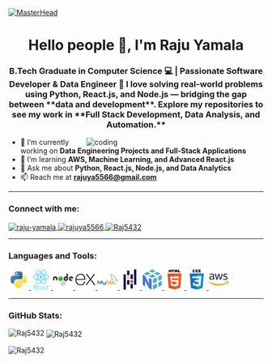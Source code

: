 [![MasterHead](https://media2.dev.to/dynamic/image/width=1000,height=500,fit=cover,gravity=auto,format=auto/https://dev-to-uploads.s3.amazonaws.com/uploads/articles/zkqpsc0jw76iaxr1vumb.png)](https://github.com/Raj5432)
<h1 align="center">Hello people 👋, I'm Raju Yamala</h1>
<h3 align="center">
B.Tech Graduate in Computer Science 💻 | Passionate Software Developer & Data Engineer 🚀  
I love solving real-world problems using Python, React.js, and Node.js — bridging the gap between **data and development**.  
Explore my repositories to see my work in **Full Stack Development, Data Analysis, and Automation.**
</h3>

<img align="right" alt="coding" width="350" src="https://tse3.mm.bing.net/th/id/OIP.EKPtKh3RxhDqhVUu17JgpQHaEK?w=1600&h=900&rs=1&pid=ImgDetMain&o=7&rm=3">

- 🔭 I’m currently working on **Data Engineering Projects and Full-Stack Applications**  
- 🌱 I’m learning **AWS, Machine Learning, and Advanced React.js**  
- 💬 Ask me about **Python, React.js, Node.js, and Data Analytics**  
- 📫 Reach me at **rajuya5566@gmail.com**

---

<h3 align="left">Connect with me:</h3>
<p align="left">
<a href="https://www.linkedin.com/in/raju-yamala-068a0225b/" target="blank">
  <img align="center" src="https://raw.githubusercontent.com/rahuldkjain/github-profile-readme-generator/master/src/images/icons/Social/linked-in-alt.svg" alt="raju-yamala" height="30" width="40" />
</a>
<a href="https://www.hackerrank.com/profile/rajuya5566" target="blank">
  <img align="center" src="https://raw.githubusercontent.com/rahuldkjain/github-profile-readme-generator/master/src/images/icons/Social/hackerrank.svg" alt="rajuya5566" height="30" width="40" />
</a>
<a href="https://github.com/Raj5432" target="blank">
  <img align="center" src="https://cdn.jsdelivr.net/npm/simple-icons@3.1.0/icons/github.svg" alt="Raj5432" height="30" width="40" />
</a>
</p>

---

<h3 align="left">Languages and Tools:</h3>
<p align="left"> 
<a href="https://www.python.org" target="_blank" rel="noreferrer"> 
  <img src="https://raw.githubusercontent.com/devicons/devicon/master/icons/python/python-original.svg" alt="python" width="40" height="40"/> 
</a> 
<a href="https://react.dev/" target="_blank" rel="noreferrer"> 
  <img src="https://raw.githubusercontent.com/devicons/devicon/master/icons/react/react-original-wordmark.svg" alt="react" width="40" height="40"/> 
</a>
<a href="https://nodejs.org" target="_blank" rel="noreferrer"> 
  <img src="https://raw.githubusercontent.com/devicons/devicon/master/icons/nodejs/nodejs-original-wordmark.svg" alt="nodejs" width="40" height="40"/> 
</a>
<a href="https://expressjs.com/" target="_blank" rel="noreferrer"> 
  <img src="https://raw.githubusercontent.com/devicons/devicon/master/icons/express/express-original.svg" alt="express" width="40" height="40"/> 
</a>
<a href="https://www.mysql.com/" target="_blank" rel="noreferrer"> 
  <img src="https://raw.githubusercontent.com/devicons/devicon/master/icons/mysql/mysql-original-wordmark.svg" alt="mysql" width="40" height="40"/> 
</a>
<a href="https://pandas.pydata.org/" target="_blank" rel="noreferrer"> 
  <img src="https://raw.githubusercontent.com/devicons/devicon/master/icons/pandas/pandas-original.svg" alt="pandas" width="40" height="40"/> 
</a>
<a href="https://numpy.org/" target="_blank" rel="noreferrer"> 
  <img src="https://raw.githubusercontent.com/devicons/devicon/master/icons/numpy/numpy-original.svg" alt="numpy" width="40" height="40"/> 
</a>
<a href="https://www.w3.org/html/" target="_blank" rel="noreferrer"> 
  <img src="https://raw.githubusercontent.com/devicons/devicon/master/icons/html5/html5-original-wordmark.svg" alt="html5" width="40" height="40"/> 
</a>
<a href="https://www.w3schools.com/css/" target="_blank" rel="noreferrer"> 
  <img src="https://raw.githubusercontent.com/devicons/devicon/master/icons/css3/css3-original-wordmark.svg" alt="css3" width="40" height="40"/> 
</a>
<a href="https://aws.amazon.com/" target="_blank" rel="noreferrer"> 
  <img src="https://raw.githubusercontent.com/devicons/devicon/master/icons/amazonwebservices/amazonwebservices-original-wordmark.svg" alt="aws" width="40" height="40"/> 
</a>
</p>

---

<h3 align="left">GitHub Stats:</h3>

<p><img align="left" src="https://github-readme-stats.vercel.app/api/top-langs?username=Raj5432&show_icons=true&locale=en&layout=compact&theme=tokyonight" alt="Raj5432" /></p>

<p>&nbsp;<img align="center" src="https://github-readme-stats.vercel.app/api?username=Raj5432&show_icons=true&locale=en&theme=tokyonight" alt="Raj5432" /></p>

<p><img align="center" src="https://github-readme-streak-stats.herokuapp.com/?user=Raj5432&theme=tokyonight" alt="Raj5432" /></p>
